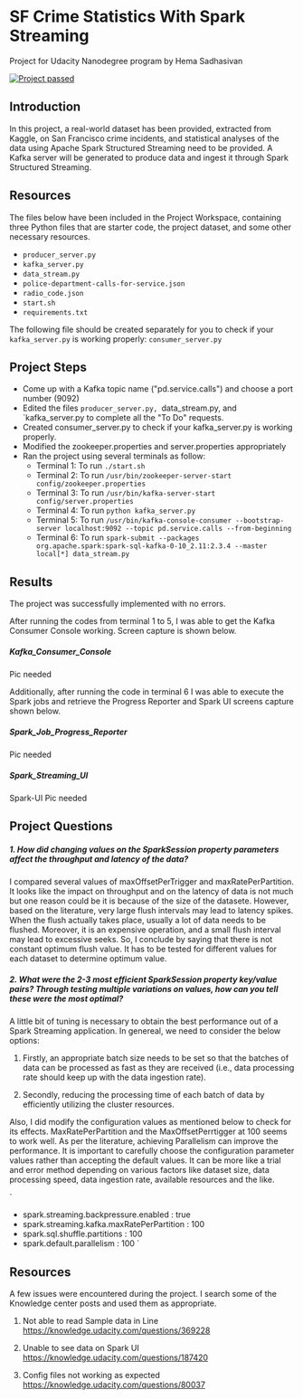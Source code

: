 # SF Crime Statistics With Spark Streaming
Project for Udacity Nanodegree program by Hema Sadhasivan

[![Project passed](https://img.shields.io/badge/project-passed-success.svg)](https://img.shields.io/badge/project-passed-success.svg)

## Introduction
In this project, a real-world dataset has been provided, extracted from Kaggle, on San Francisco crime incidents, and statistical analyses of the data using Apache Spark Structured Streaming need to be provided. A Kafka server will be generated to produce data and ingest it through Spark Structured Streaming.

## Resources
The files below have been included in the Project Workspace, containing three Python files that are starter code, the project dataset, and some other necessary resources.

- `producer_server.py`
- `kafka_server.py`
- `data_stream.py`
- `police-department-calls-for-service.json`
- `radio_code.json`
- `start.sh`
- `requirements.txt`

The following file should be created separately for you to check if your `kafka_server.py` is working properly:
`consumer_server.py`
   
## Project Steps 
- Come up with a Kafka topic name ("pd.service.calls") and choose a port number (9092)
- Edited the files `producer_server.py, `data_stream.py, and `kafka_server.py to complete all the "To Do" requests.
- Created consumer_server.py to check if your kafka_server.py is working properly.
- Modified the zookeeper.properties and server.properties appropriately
- Ran the project using several terminals as follow:
    - Terminal 1: To run `./start.sh`
    - Terminal 2: To run `/usr/bin/zookeeper-server-start config/zookeeper.properties`
    - Terminal 3: To run `/usr/bin/kafka-server-start config/server.properties`
    - Terminal 4: To run `python kafka_server.py`
    - Terminal 5: To run `/usr/bin/kafka-console-consumer --bootstrap-server localhost:9092 --topic pd.service.calls --from-beginning`
    - Terminal 6: To run `spark-submit --packages org.apache.spark:spark-sql-kafka-0-10_2.11:2.3.4 --master local[*] data_stream.py`

## Results
The project was successfully implemented with no errors.

After running the codes from terminal 1 to 5, I was able to get the Kafka Consumer Console working. Screen capture is shown below.

##### Kafka_Consumer_Console

Pic needed

Additionally, after running the code in terminal 6 I was able to execute the Spark jobs and retrieve the Progress Reporter and Spark UI screens capture shown below.

##### Spark_Job_Progress_Reporter

Pic needed

##### Spark_Streaming_UI

Spark-UI Pic needed
    

## Project Questions

##### 1. How did changing values on the SparkSession property parameters affect the throughput and latency of the data?
I compared several values of maxOffsetPerTrigger and maxRatePerPartition. It looks like the impact on throughput and on the latency of data is not much but one reason could be it is because of the size of the datasete. However, based on the literature, very large flush intervals may lead to latency spikes. When the flush actually takes place, usually a lot of data needs to be flushed. Moreover, it is an expensive operation, and a small flush interval may lead to excessive seeks. So, I conclude by saying that there is not constant optimum flush value. It has to be tested for different values for each dataset to determine optimum value.
    
##### 2. What were the 2-3 most efficient SparkSession property key/value pairs? Through testing multiple variations on values, how can you tell these were the most optimal?
A little bit of tuning is necessary to obtain the best performance out of a Spark Streaming application. In genereal, we need to consider the below options:

1. Firstly, an appropriate batch size needs to be set so that the batches of data can be processed as fast as they are received (i.e., data processing rate should keep up with the data ingestion rate).

2. Secondly, reducing the processing time of each batch of data by efficiently utilizing the cluster resources.

Also, I did modify the configuration values as mentioned below to check for its effects. MaxRatePerPartition and the MaxOffsetPerrtigger at 100 seems to work well. As per the literature, achieving Parallelism can improve the performance. It is important to carefully choose the configuration parameter values rather than accepting the default values. It can be more like a trial and error method depending on various factors like dataset size, data processing speed, data ingestion rate, available resources and the like.

`
* spark.streaming.backpressure.enabled : true
* spark.streaming.kafka.maxRatePerPartition : 100
* spark.sql.shuffle.partitions : 100
* spark.default.parallelism : 100
`
    
## Resources
A few issues were encountered during the project. I search some of the Knowledge center posts and used them as appropriate.
1. Not able to read Sample data in Line https://knowledge.udacity.com/questions/369228

2. Unable to see data on Spark UI https://knowledge.udacity.com/questions/187420

3. Config files not working as expected https://knowledge.udacity.com/questions/80037
